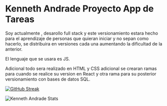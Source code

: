 
# Kenneth Andrade Proyecto App de Tareas

Soy actualmente , desarollo full stack y este versionamiento estara hecho para el aprendizaje de personas que quieran iniciar y no sepan como hacerlo, se distribuira en versiones cada una aumentando la dificultad de la anterior.

El lenguaje que se usara es JS.

Adicional todo sera realizado en HTML y CSS adicional se crearan ramas para cuando se realice su version en React y otra rama para su posterior versionamiento con bases de datos SQL.


[![GitHub Streak](https://github-readme-streak-stats.herokuapp.com?user=%20KennethOAA&theme=react&short_numbers=true&date_format=j%20M%5B%20Y%5D)](https://git.io/KennethOAA/Proyecto_Tareas_App/blob/main)

![Kenneth Andrade Stats](https://github-readme-stats.vercel.app/api?username=anuraghazra&show_icons=true&theme=transparent)

